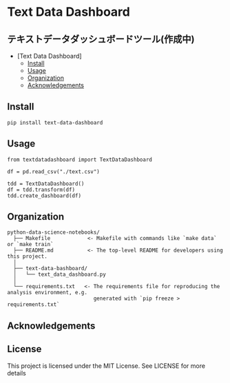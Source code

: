 Text Data Dashboard
==============================

## テキストデータダッシュボードツール(作成中)

<!-- @import "[TOC]" {cmd="toc" depthFrom=1 depthTo=6 orderedList=false} -->

<!-- code_chunk_output -->

* [Text Data Dashboard]
	* [Install](#requirements)
	* [Usage](#how-to-run)
	* [Organization](#organization)
    * [Acknowledgements](#acknowledgements)

<!-- /code_chunk_output -->

## Install
`pip install text-data-dashboard`

## Usage
```
from textdatadashboard import TextDataDashboard

df = pd.read_csv("./text.csv")

tdd = TextDataDashboard()
df = tdd.transform(df)
tdd.create_dashboard(df)
```

## Organization

  ```
  python-data-science-notebooks/
    ├── Makefile            <- Makefile with commands like `make data` or `make train`
    ├── README.md           <- The top-level README for developers using this project.
    │
    ├── text-data-bashboard/
    │   └── text_data_dashboard.py
    │ 
    └── requirements.txt   <- The requirements file for reproducing the analysis environment, e.g.
                              generated with `pip freeze > requirements.txt`
  ```
  
## Acknowledgements

## License
This project is licensed under the MIT License. See  LICENSE for more details
